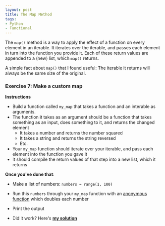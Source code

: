```yaml
---
layout: post
title: The Map Method
tags:
- Python
- Functional
---
```


The `map()` method is a way to apply the effect of a function on every element in an iterable. It iterates over the iterable, and passes each element in turn into the function you provide it. Each of these return values are appended to a (new) list, which `map()` returns.

A simple fact about `map()` that I found useful: The iterable it returns will always be the same size of the original.

### Exercise 7: Make a custom map

**Instructions**

- Build a function called `my_map` that takes a function and an interable as arguments.
- The function it takes as an argument should be a function that takes something as an input, does something to it, and returns the changed element
    - It takes a number and returns the number squared
    - It takes a string and returns the string reversed
    - Etc.
- Your `my_map` function should iterate over your iterable, and pass each element into the function you gave it
- It should compile the return values of that step into a new list, which it returns

**Once you've done that**:

- Make a list of numbers: `numbers = range(1, 100)`
- Run this `numbers` through your `my_map` function with an [anonymous function](http://reeddunkle.github.io/Python-Lambda-Closures/) which doubles each number
- Print the output

- Did it work? Here's [**my solution**](https://gist.github.com/reeddunkle/4ff0d639155b4f921d6b0c3a925a63e5)
